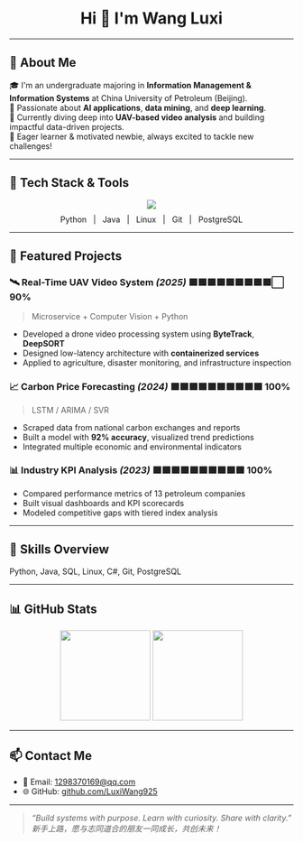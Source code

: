 <h1 align="center">Hi 👋 I'm Wang Luxi</h1>

---

## 📘 About Me

🎓 I'm an undergraduate majoring in **Information Management & Information Systems** at China University of Petroleum (Beijing).  
🚀 Passionate about **AI applications**, **data mining**, and **deep learning**.  
🎯 Currently diving deep into **UAV-based video analysis** and building impactful data-driven projects.  
🌱 Eager learner & motivated newbie, always excited to tackle new challenges!

---

## 🧠 Tech Stack & Tools

<div align="center">
  <img src="https://skillicons.dev/icons?i=python,java,linux,git,postgresql" />
</div>

<div align="center" style="margin-top:10px;">
  Python &nbsp; | &nbsp; Java &nbsp; | &nbsp; Linux &nbsp; | &nbsp; Git &nbsp; | &nbsp; PostgreSQL
</div>

---

## 🔬 Featured Projects

### 🛰 Real-Time UAV Video System *(2025)*  🟩🟩🟩🟩🟩🟩🟩🟩🟩⬜ 90%  
> Microservice + Computer Vision + Python  
- Developed a drone video processing system using **ByteTrack**, **DeepSORT**  
- Designed low-latency architecture with **containerized services**  
- Applied to agriculture, disaster monitoring, and infrastructure inspection  

### 📈 Carbon Price Forecasting *(2024)*  🟩🟩🟩🟩🟩🟩🟩🟩🟩🟩 100%  
> LSTM / ARIMA / SVR  
- Scraped data from national carbon exchanges and reports  
- Built a model with **92% accuracy**, visualized trend predictions  
- Integrated multiple economic and environmental indicators  

### 📊 Industry KPI Analysis *(2023)*  🟩🟩🟩🟩🟩🟩🟩🟩🟩🟩 100%  
- Compared performance metrics of 13 petroleum companies  
- Built visual dashboards and KPI scorecards  
- Modeled competitive gaps with tiered index analysis  

---

## 🚀 Skills Overview

Python, Java, SQL, Linux, C#, Git, PostgreSQL

---

## 📊 GitHub Stats

<p align="center">
  <img src="https://github-readme-stats.vercel.app/api?username=LuxiWang925&show_icons=true&theme=calm" height="160"/>
  <img src="https://github-readme-stats.vercel.app/api/top-langs/?username=LuxiWang925&layout=compact&theme=calm" height="160"/>
</p>

---

## 📫 Contact Me

- 📧 Email: 1298370169@qq.com  
- 🌐 GitHub: [github.com/LuxiWang925](https://github.com/LuxiWang925)  

---

> *“Build systems with purpose. Learn with curiosity. Share with clarity.”*  
> _新手上路，愿与志同道合的朋友一同成长，共创未来！_
